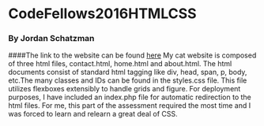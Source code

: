 # CodeFellows2016HTMLCSS

### By Jordan Schatzman

####The link to the website can be found [here](https://codefellows2016cats-jds.herokuapp.com/home.html)  My cat website is composed of three html files, contact.html, home.html and about.html.  The html documents consist of standard html tagging like div, head, span, p, body, etc.The many classes and IDs can be found in the styles.css file.  This file utilizes flexboxes extensibly to handle grids and figure.  For deployment purposes, I have included an index.php file for automatic redirection to the html files.  For me, this part of the assessment required the most time and I was forced to learn and relearn a great deal of CSS.

